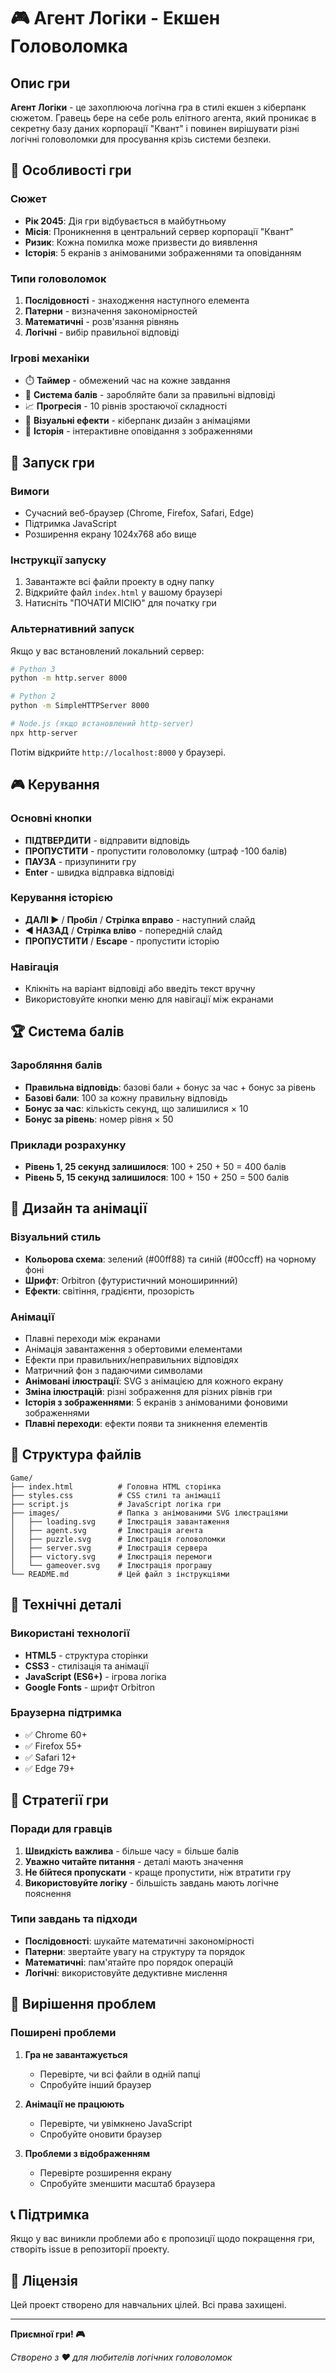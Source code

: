 # 🎮 Агент Логіки - Екшен Головоломка

## Опис гри

**Агент Логіки** - це захоплююча логічна гра в стилі екшен з кіберпанк сюжетом. Гравець бере на себе роль елітного агента, який проникає в секретну базу даних корпорації "Квант" і повинен вирішувати різні логічні головоломки для просування крізь системи безпеки.

## 🎯 Особливості гри

### Сюжет
- **Рік 2045**: Дія гри відбувається в майбутньому
- **Місія**: Проникнення в центральний сервер корпорації "Квант"
- **Ризик**: Кожна помилка може призвести до виявлення
- **Історія**: 5 екранів з анімованими зображеннями та оповіданням

### Типи головоломок
1. **Послідовності** - знаходження наступного елемента
2. **Патерни** - визначення закономірностей
3. **Математичні** - розв'язання рівнянь
4. **Логічні** - вибір правильної відповіді

### Ігрові механіки
- ⏱️ **Таймер** - обмежений час на кожне завдання
- 🎯 **Система балів** - заробляйте бали за правильні відповіді
- 📈 **Прогресія** - 10 рівнів зростаючої складності
- 🎨 **Візуальні ефекти** - кіберпанк дизайн з анімаціями
- 📖 **Історія** - інтерактивне оповідання з зображеннями

## 🚀 Запуск гри

### Вимоги
- Сучасний веб-браузер (Chrome, Firefox, Safari, Edge)
- Підтримка JavaScript
- Розширення екрану 1024x768 або вище

### Інструкції запуску
1. Завантажте всі файли проекту в одну папку
2. Відкрийте файл `index.html` у вашому браузері
3. Натисніть "ПОЧАТИ МІСІЮ" для початку гри

### Альтернативний запуск
Якщо у вас встановлений локальний сервер:
```bash
# Python 3
python -m http.server 8000

# Python 2
python -m SimpleHTTPServer 8000

# Node.js (якщо встановлений http-server)
npx http-server
```

Потім відкрийте `http://localhost:8000` у браузері.

## 🎮 Керування

### Основні кнопки
- **ПІДТВЕРДИТИ** - відправити відповідь
- **ПРОПУСТИТИ** - пропустити головоломку (штраф -100 балів)
- **ПАУЗА** - призупинити гру
- **Enter** - швидка відправка відповіді

### Керування історією
- **ДАЛІ ▶** / **Пробіл** / **Стрілка вправо** - наступний слайд
- **◀ НАЗАД** / **Стрілка вліво** - попередній слайд
- **ПРОПУСТИТИ** / **Escape** - пропустити історію

### Навігація
- Клікніть на варіант відповіді або введіть текст вручну
- Використовуйте кнопки меню для навігації між екранами

## 🏆 Система балів

### Заробляння балів
- **Правильна відповідь**: базові бали + бонус за час + бонус за рівень
- **Базові бали**: 100 за кожну правильну відповідь
- **Бонус за час**: кількість секунд, що залишилися × 10
- **Бонус за рівень**: номер рівня × 50

### Приклади розрахунку
- **Рівень 1, 25 секунд залишилося**: 100 + 250 + 50 = 400 балів
- **Рівень 5, 15 секунд залишилося**: 100 + 150 + 250 = 500 балів

## 🎨 Дизайн та анімації

### Візуальний стиль
- **Кольорова схема**: зелений (#00ff88) та синій (#00ccff) на чорному фоні
- **Шрифт**: Orbitron (футуристичний моноширинний)
- **Ефекти**: світіння, градієнти, прозорість

### Анімації
- Плавні переходи між екранами
- Анімація завантаження з обертовими елементами
- Ефекти при правильних/неправильних відповідях
- Матричний фон з падаючими символами
- **Анімовані ілюстрації**: SVG з анімацією для кожного екрану
- **Зміна ілюстрацій**: різні зображення для різних рівнів гри
- **Історія з зображеннями**: 5 екранів з анімованими фоновими зображеннями
- **Плавні переходи**: ефекти появи та зникнення елементів

## 📁 Структура файлів

```
Game/
├── index.html          # Головна HTML сторінка
├── styles.css          # CSS стилі та анімації
├── script.js           # JavaScript логіка гри
├── images/             # Папка з анімованими SVG ілюстраціями
│   ├── loading.svg     # Ілюстрація завантаження
│   ├── agent.svg       # Ілюстрація агента
│   ├── puzzle.svg      # Ілюстрація головоломки
│   ├── server.svg      # Ілюстрація сервера
│   ├── victory.svg     # Ілюстрація перемоги
│   └── gameover.svg    # Ілюстрація програшу
└── README.md           # Цей файл з інструкціями
```

## 🔧 Технічні деталі

### Використані технології
- **HTML5** - структура сторінки
- **CSS3** - стилізація та анімації
- **JavaScript (ES6+)** - ігрова логіка
- **Google Fonts** - шрифт Orbitron

### Браузерна підтримка
- ✅ Chrome 60+
- ✅ Firefox 55+
- ✅ Safari 12+
- ✅ Edge 79+

## 🎯 Стратегії гри

### Поради для гравців
1. **Швидкість важлива** - більше часу = більше балів
2. **Уважно читайте питання** - деталі мають значення
3. **Не бійтеся пропускати** - краще пропустити, ніж втратити гру
4. **Використовуйте логіку** - більшість завдань мають логічне пояснення

### Типи завдань та підходи
- **Послідовності**: шукайте математичні закономірності
- **Патерни**: звертайте увагу на структуру та порядок
- **Математичні**: пам'ятайте про порядок операцій
- **Логічні**: використовуйте дедуктивне мислення

## 🐛 Вирішення проблем

### Поширені проблеми
1. **Гра не завантажується**
   - Перевірте, чи всі файли в одній папці
   - Спробуйте інший браузер

2. **Анімації не працюють**
   - Перевірте, чи увімкнено JavaScript
   - Спробуйте оновити браузер

3. **Проблеми з відображенням**
   - Перевірте розширення екрану
   - Спробуйте зменшити масштаб браузера

## 📞 Підтримка

Якщо у вас виникли проблеми або є пропозиції щодо покращення гри, створіть issue в репозиторії проекту.

## 📄 Ліцензія

Цей проект створено для навчальних цілей. Всі права захищені.

---

**Приємної гри! 🎮**

*Створено з ❤️ для любителів логічних головоломок* 